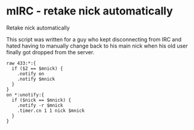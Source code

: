 # mIRC - retake nick automatically

Retake nick automatically

This script was written for a guy who kept disconnecting from IRC and hated having to manually change back to his main nick when his old user finally got dropped from the server.

	raw 433:*:{
	  if ($2 == $mnick) {
	    .notify on
	    .notify $mnick
	  }
	}
	on *:unotify:{
	  if ($nick == $mnick) {
	    .notify -r $mnick
	    .timer.cn 1 1 nick $mnick
	  }
	}